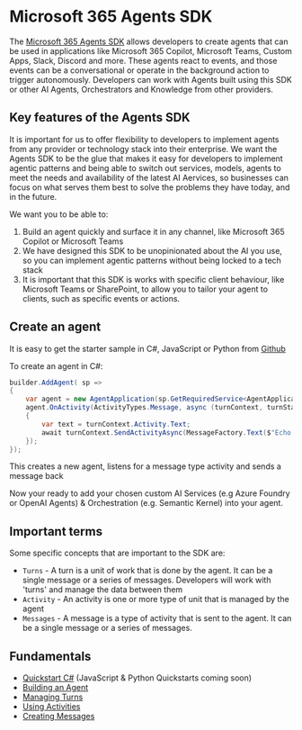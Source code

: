 # Microsoft 365 Agents SDK

The [Microsoft 365 Agents SDK](aka.ms/agents) allows developers to create agents that can be used in applications like Microsoft 365 Copilot, Microsoft Teams, Custom Apps, Slack, Discord and more. These agents react to events, and those events can be a conversational or operate in the background action to trigger autonomously. Developers can work with Agents built using this SDK or other AI Agents, Orchestrators and Knowledge from other providers.

## Key features of the Agents SDK

It is important for us to offer flexibility to developers to implement agents from any provider or technology stack into their enterprise. We want the Agents SDK to be the glue that makes it easy for developers to implement agentic patterns and being able to switch out services, models, agents to meet the needs and availability of the latest AI Aervices, so businesses can focus on what serves them best to solve the problems they have today, and in the future.

We want you to be able to:

1. Build an agent quickly and surface it in any channel, like Microsoft 365 Copilot or Microsoft Teams
2. We have designed this SDK to be unopinionated about the AI you use, so you can implement agentic patterns without being locked to a tech stack
3. It is important that this SDK is works with specific client behaviour, like Microsoft Teams or SharePoint, to allow you to tailor your agent to clients, such as specific events or actions.

## Create an agent

It is easy to get the starter sample in C#, JavaScript or Python from [Github](https://github.com/microsoft/Agents/tree/main/samples/basic/empty-agent)

To create an agent in C#: 

```cs
builder.AddAgent( sp =>
{
    var agent = new AgentApplication(sp.GetRequiredService<AgentApplicationOptions>());
    agent.OnActivity(ActivityTypes.Message, async (turnContext, turnState, cancellationToken) =>
    {
        var text = turnContext.Activity.Text;
        await turnContext.SendActivityAsync(MessageFactory.Text($"Echo: {text}"), cancellationToken);
    });
});
```
        
</pre>

This creates a new agent, listens for a message type activity and sends a message back

Now your ready to add your chosen custom AI Services (e.g Azure Foundry or OpenAI Agents) & Orchestration (e.g. Semantic Kernel) into your agent.

## Important terms

Some specific concepts that are important to the SDK are:

- `Turns` - A turn is a unit of work that is done by the agent. It can be a single message or a series of messages. Developers will work with 'turns' and manage the data between them
- `Activity` - An activity is one or more type of unit that is managed by the agent
- `Messages` - A message is a type of activity that is sent to the agent. It can be a single message or a series of messages.

## Fundamentals

- [Quickstart C#](./quickstart-csharp.md) (JavaScript & Python Quickstarts coming soon)
- [Building an Agent](./buildingagents.md)
- [Managing Turns](./managingturns.md)
- [Using Activities](./usingactivities.md)
- [Creating Messages](./creatingmessages.md)
